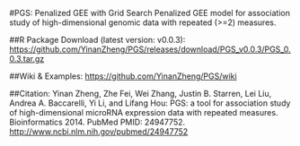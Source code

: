 #PGS: Penalized GEE with Grid Search
Penalized GEE model for association study of high-dimensional genomic data with repeated (>=2) measures. 

##R Package Download (latest version: v0.0.3):
https://github.com/YinanZheng/PGS/releases/download/PGS_v0.0.3/PGS_0.0.3.tar.gz

##Wiki & Examples:
https://github.com/YinanZheng/PGS/wiki

##Citation:
Yinan Zheng, Zhe Fei, Wei Zhang, Justin B. Starren, Lei Liu, Andrea A. Baccarelli,
Yi Li, and Lifang Hou: PGS: a tool for association study of high-dimensional microRNA expression data with repeated measures. Bioinformatics 2014. PubMed PMID: 24947752.
http://www.ncbi.nlm.nih.gov/pubmed/24947752




